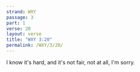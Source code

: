 ```yaml
---
strand: WXY
passage: 3
part: 1
verse: 20
layout: verse
title: "WXY 3:20"
permalink: /WXY/3/20/
---
```

I know it's hard, and it's not fair, not at all, I'm sorry.
